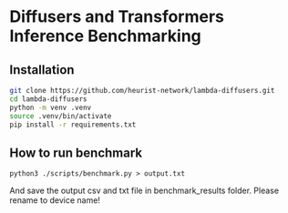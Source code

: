 # Diffusers and Transformers Inference Benchmarking

## Installation

```bash
git clone https://github.com/heurist-network/lambda-diffusers.git
cd lambda-diffusers
python -m venv .venv
source .venv/bin/activate
pip install -r requirements.txt
```

## How to run benchmark

`python3 ./scripts/benchmark.py > output.txt`

And save the output csv and txt file in benchmark_results folder. Please rename to device name!
